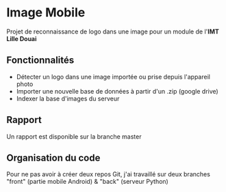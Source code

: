 # Image Mobile
Projet de reconnaissance de logo dans une image pour un module de l'**IMT Lille Douai**

## Fonctionnalités
 - Détecter un logo dans une image importée ou prise depuis l'appareil photo
 - Importer une nouvelle base de données à partir d'un .zip (google drive)
 - Indexer la base d'images du serveur

## Rapport
Un rapport est disponible sur la branche master

## Organisation du code
Pour ne pas avoir à créer deux repos Git, j'ai travaillé sur deux branches "front" (partie mobile Android) & "back" (serveur Python)
